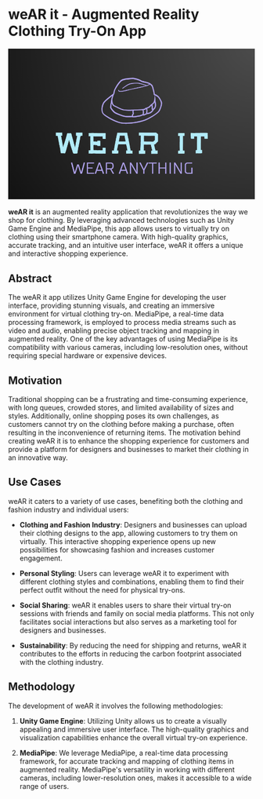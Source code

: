 # weAR it - Augmented Reality Clothing Try-On App

![weAR it Logo](https://github.com/OliverNagy10/weAR-it/blob/main/Logo.png)

**weAR it** is an augmented reality application that revolutionizes the way we shop for clothing. By leveraging advanced technologies such as Unity Game Engine and MediaPipe, this app allows users to virtually try on clothing using their smartphone camera. With high-quality graphics, accurate tracking, and an intuitive user interface, weAR it offers a unique and interactive shopping experience.

## Abstract

The weAR it app utilizes Unity Game Engine for developing the user interface, providing stunning visuals, and creating an immersive environment for virtual clothing try-on. MediaPipe, a real-time data processing framework, is employed to process media streams such as video and audio, enabling precise object tracking and mapping in augmented reality. One of the key advantages of using MediaPipe is its compatibility with various cameras, including low-resolution ones, without requiring special hardware or expensive devices.

## Motivation

Traditional shopping can be a frustrating and time-consuming experience, with long queues, crowded stores, and limited availability of sizes and styles. Additionally, online shopping poses its own challenges, as customers cannot try on the clothing before making a purchase, often resulting in the inconvenience of returning items. The motivation behind creating weAR it is to enhance the shopping experience for customers and provide a platform for designers and businesses to market their clothing in an innovative way.

## Use Cases

weAR it caters to a variety of use cases, benefiting both the clothing and fashion industry and individual users:

- **Clothing and Fashion Industry**: Designers and businesses can upload their clothing designs to the app, allowing customers to try them on virtually. This interactive shopping experience opens up new possibilities for showcasing fashion and increases customer engagement.

- **Personal Styling**: Users can leverage weAR it to experiment with different clothing styles and combinations, enabling them to find their perfect outfit without the need for physical try-ons.

- **Social Sharing**: weAR it enables users to share their virtual try-on sessions with friends and family on social media platforms. This not only facilitates social interactions but also serves as a marketing tool for designers and businesses.

- **Sustainability**: By reducing the need for shipping and returns, weAR it contributes to the efforts in reducing the carbon footprint associated with the clothing industry.

## Methodology

The development of weAR it involves the following methodologies:

1. **Unity Game Engine**: Utilizing Unity allows us to create a visually appealing and immersive user interface. The high-quality graphics and visualization capabilities enhance the overall virtual try-on experience.

2. **MediaPipe**: We leverage MediaPipe, a real-time data processing framework, for accurate tracking and mapping of clothing items in augmented reality. MediaPipe's versatility in working with different cameras, including lower-resolution ones, makes it accessible to a wide range of users.


